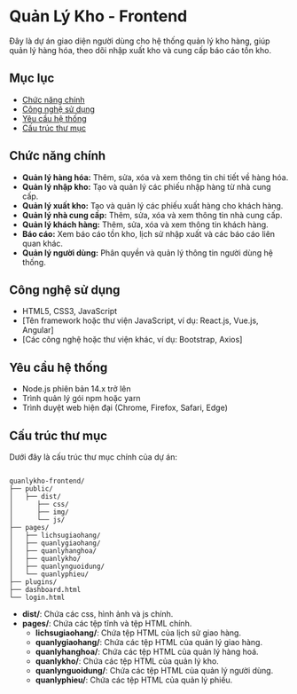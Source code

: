 # Quản Lý Kho - Frontend

Đây là dự án giao diện người dùng cho hệ thống quản lý kho hàng, giúp quản lý hàng hóa, theo dõi nhập xuất kho và cung cấp báo cáo tồn kho.

## Mục lục

- [Chức năng chính](#chức-năng-chính)
- [Công nghệ sử dụng](#công-nghệ-sử-dụng)
- [Yêu cầu hệ thống](#yêu-cầu-hệ-thống)
- [Cấu trúc thư mục](#cấu-trúc-thư-mục)

## Chức năng chính

- **Quản lý hàng hóa:** Thêm, sửa, xóa và xem thông tin chi tiết về hàng hóa.
- **Quản lý nhập kho:** Tạo và quản lý các phiếu nhập hàng từ nhà cung cấp.
- **Quản lý xuất kho:** Tạo và quản lý các phiếu xuất hàng cho khách hàng.
- **Quản lý nhà cung cấp:** Thêm, sửa, xóa và xem thông tin nhà cung cấp.
- **Quản lý khách hàng:** Thêm, sửa, xóa và xem thông tin khách hàng.
- **Báo cáo:** Xem báo cáo tồn kho, lịch sử nhập xuất và các báo cáo liên quan khác.
- **Quản lý người dùng:** Phân quyền và quản lý thông tin người dùng hệ thống.

## Công nghệ sử dụng

- HTML5, CSS3, JavaScript
- [Tên framework hoặc thư viện JavaScript, ví dụ: React.js, Vue.js, Angular]
- [Các công nghệ hoặc thư viện khác, ví dụ: Bootstrap, Axios]

## Yêu cầu hệ thống

- Node.js phiên bản 14.x trở lên
- Trình quản lý gói npm hoặc yarn
- Trình duyệt web hiện đại (Chrome, Firefox, Safari, Edge)

## Cấu trúc thư mục

Dưới đây là cấu trúc thư mục chính của dự án:

```

quanlykho-frontend/
├── public/
│   ├── dist/
│      ├── css/
│      ├── img/
│      └── js/
├── pages/
│   ├── lichsugiaohang/
│   ├── quanlygiaohang/
│   ├── quanlyhanghoa/
│   ├── quanlykho/
│   ├── quanlynguoidung/
│   └── quanlyphieu/
├── plugins/
├── dashboard.html
└── login.html
```



- **dist/**: Chứa các css, hình ảnh và js chính.
- **pages/**: Chứa các tệp tĩnh và tệp HTML chính.
  - **lichsugiaohang/**: Chứa tệp HTML của lịch sử giao hàng.
  - **quanlygiaohang/**: Chứa các tệp HTML của quản lý giao hàng.
  - **quanlyhanghoa/**: Chứa các tệp HTML của quản lý hàng hoá.
  - **quanlykho/**: Chứa các tệp HTML của quản lý kho.
  - **quanlynguoidung/**: Chứa các tệp HTML của quản lý người dùng.
  - **quanlyphieu/**: Chứa các tệp HTML của quản lý phiếu.
